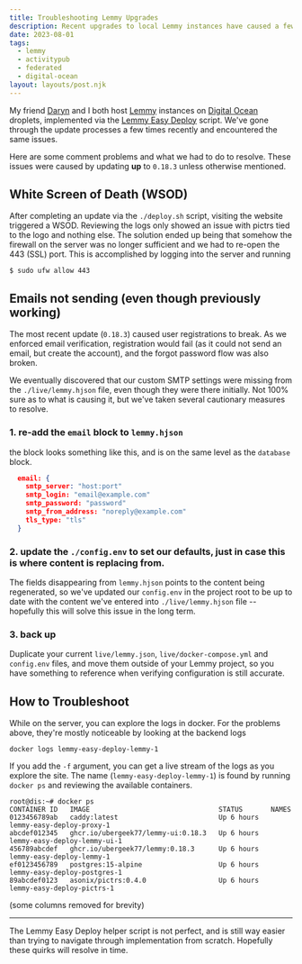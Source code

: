 ```yaml
---
title: Troubleshooting Lemmy Upgrades
description: Recent upgrades to local Lemmy instances have caused a few issues. These were our solutions.
date: 2023-08-01
tags:
  - lemmy
  - activitypub
  - federated
  - digital-ocean
layout: layouts/post.njk
---
```


My friend [Daryn](https://daryn.codes) and I both host [Lemmy](https://join-lemmy.org) instances on [Digital Ocean](https://digitalocean.com) droplets, implemented via the [Lemmy Easy Deploy](https://github.com/ubergeek77/Lemmy-Easy-Deploy) script. We've gone through the update processes a few times recently and encountered the same issues.

Here are some comment problems and what we had to do to resolve. These issues were caused by updating **up** to `0.18.3` unless otherwise mentioned.

## White Screen of Death (WSOD)

After completing an update via the `./deploy.sh` script, visiting the website triggered a WSOD. Reviewing the logs only showed an issue with pictrs tied to the logo and nothing else. The solution ended up being that somehow the firewall on the server was no longer sufficient and we had to re-open the 443 (SSL) port. This is accomplished by logging into the server and running

```shell
$ sudo ufw allow 443
```

## Emails not sending (even though previously working)

The most recent update (`0.18.3`) caused user registrations to break. As we enforced email verification, registration would fail (as it could not send an email, but create the account), and the forgot password flow was also broken.

We eventually discovered that our custom SMTP settings were missing from the `./live/lemmy.hjson` file, even though they were there initially. Not 100% sure as to what is causing it, but we've taken several cautionary measures to resolve.

### 1. re-add the `email` block to `lemmy.hjson`

the block looks something like this, and is on the same level as the `database` block.

```json
  email: {
    smtp_server: "host:port"
    smtp_login: "email@example.com"
    smtp_password: "password"
    smtp_from_address: "noreply@example.com"
    tls_type: "tls"
  }
```

### 2. update the `./config.env` to set our defaults, just in case this is where content is replacing from.

The fields disappearing from `lemmy.hjson` points to the content being regenerated, so we've updated our `config.env` in the project root to be up to date with the content we've entered into `./live/lemmy.hjson` file -- hopefully this will solve this issue in the long term.

### 3. back up

Duplicate your current `live/lemmy.json`, `live/docker-compose.yml` and `config.env` files, and move them outside of your Lemmy project, so you have something to reference when verifying configuration is still accurate.

## How to Troubleshoot

While on the server, you can explore the logs in docker. For the problems above, they're mostly noticeable by looking at the backend logs

```shell
docker logs lemmy-easy-deploy-lemmy-1
```

If you add the `-f` argument, you can get a live stream of the logs as you explore the site. The name (`lemmy-easy-deploy-lemmy-1`) is found by running `docker ps` and reviewing the available containers.

```shell
root@dis:~# docker ps
CONTAINER ID   IMAGE                                STATUS       NAMES
0123456789ab   caddy:latest                         Up 6 hours   lemmy-easy-deploy-proxy-1
abcdef012345   ghcr.io/ubergeek77/lemmy-ui:0.18.3   Up 6 hours   lemmy-easy-deploy-lemmy-ui-1
456789abcdef   ghcr.io/ubergeek77/lemmy:0.18.3      Up 6 hours   lemmy-easy-deploy-lemmy-1
ef0123456789   postgres:15-alpine                   Up 6 hours   lemmy-easy-deploy-postgres-1
89abcdef0123   asonix/pictrs:0.4.0                  Up 6 hours   lemmy-easy-deploy-pictrs-1
```

(some columns removed for brevity)

---

The Lemmy Easy Deploy helper script is not perfect, and is still way easier than trying to navigate through implementation from scratch. Hopefully these quirks will resolve in time.
